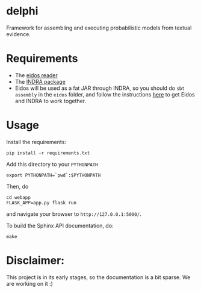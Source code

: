 # delphi
Framework for assembling and executing probabilistic models from textual
evidence.

# Requirements
- The [eidos reader](https://github.com/clulab/eidos)
- The [INDRA package](http://indra.readthedocs.io/en/latest/)
- Eidos will be used as a fat JAR through INDRA, so you should do `sbt assembly`
    in the `eidos` folder, and follow the instructions
    [here](https://gist.github.com/bgyori/37c55681bd1a6e1a2fb6634faf255d60)
    to get Eidos and INDRA to work together.

# Usage

Install the requirements:
```
pip install -r requirements.txt
```

Add this directory to your `PYTHONPATH`

```
export PYTHONPATH=`pwd`:$PYTHONPATH
```

Then, do

```
cd webapp
FLASK_APP=app.py flask run
```
and navigate your browser to `http://127.0.0.1:5000/`.

To build the Sphinx API documentation, do:

```
make
```

# Disclaimer:

This project is in its early stages, so the documentation is a bit sparse. We
are working on it :)
